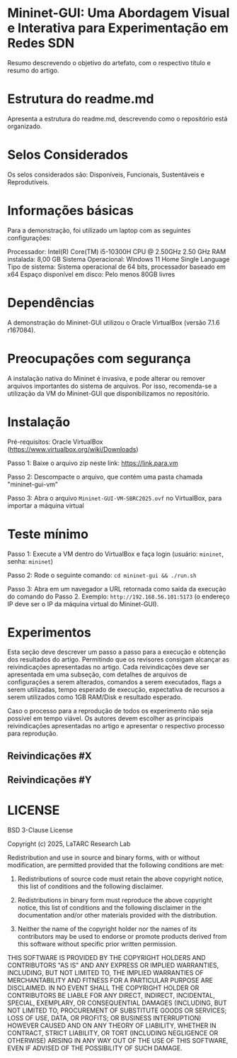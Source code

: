 # Mininet-GUI: Uma Abordagem Visual e Interativa para Experimentação em Redes SDN

Resumo descrevendo o objetivo do artefato, com o respectivo título e resumo do artigo.


# Estrutura do readme.md

Apresenta a estrutura do readme.md, descrevendo como o repositório está organizado.


# Selos Considerados

Os selos considerados são: Disponíveis, Funcionais, Sustentáveis e Reprodutíveis.


# Informações básicas

Para a demonstração, foi utilizado um laptop com as seguintes configurações:

Processador:	Intel(R) Core(TM) i5-10300H CPU @ 2.50GHz   2.50 GHz
RAM instalada:	8,00 GB
Sistema Operacional:	Windows 11 Home Single Language
Tipo de sistema:	Sistema operacional de 64 bits, processador baseado em x64
Espaço disponível em disco: Pelo menos 80GB livres


# Dependências

A demonstração do Mininet-GUI utilizou o Oracle VirtualBox (versão 7.1.6 r167084).


# Preocupações com segurança

A instalação nativa do Mininet é invasiva, e pode alterar ou remover arquivos importantes do sistema de arquivos. 
Por isso, recomenda-se a utilização da VM do Mininet-GUI que disponibilizamos no repositório.


# Instalação

Pré-requisitos: Oracle VirtualBox (<https://www.virtualbox.org/wiki/Downloads>)

Passo 1: Baixe o arquivo zip neste link: <https://link.para.vm>

Passo 2: Descompacte o arquivo, que contém uma pasta chamada "mininet-gui-vm"

Passo 3: Abra o arquivo `Mininet-GUI-VM-SBRC2025.ovf` no VirtualBox, para importar a máquina virtual


# Teste mínimo

Passo 1: Execute a VM dentro do VirtualBox e faça login (usuário: `mininet`, senha: `mininet`)

Passo 2: Rode o seguinte comando: `cd mininet-gui && ./run.sh`

Passo 3: Abra em um navegador a URL retornada como saída da execução do comando do Passo 2. Exemplo: `http://192.168.56.101:5173` (o endereço IP deve ser o IP da máquina virtual do Mininet-GUI).


# Experimentos

Esta seção deve descrever um passo a passo para a execução e obtenção dos resultados do artigo. Permitindo que os revisores consigam alcançar as reivindicações apresentadas no artigo. 
Cada reivindicações deve ser apresentada em uma subseção, com detalhes de arquivos de configurações a serem alterados, comandos a serem executados, flags a serem utilizadas, tempo esperado de execução, expectativa de recursos a serem utilizados como 1GB RAM/Disk e resultado esperado. 

Caso o processo para a reprodução de todos os experimento não seja possível em tempo viável. Os autores devem escolher as principais reivindicações apresentadas no artigo e apresentar o respectivo processo para reprodução.


## Reivindicações #X

## Reivindicações #Y


# LICENSE

BSD 3-Clause License

Copyright (c) 2025, LaTARC Research Lab

Redistribution and use in source and binary forms, with or without
modification, are permitted provided that the following conditions are met:

1. Redistributions of source code must retain the above copyright notice, this
   list of conditions and the following disclaimer.

2. Redistributions in binary form must reproduce the above copyright notice,
   this list of conditions and the following disclaimer in the documentation
   and/or other materials provided with the distribution.

3. Neither the name of the copyright holder nor the names of its
   contributors may be used to endorse or promote products derived from
   this software without specific prior written permission.

THIS SOFTWARE IS PROVIDED BY THE COPYRIGHT HOLDERS AND CONTRIBUTORS "AS IS"
AND ANY EXPRESS OR IMPLIED WARRANTIES, INCLUDING, BUT NOT LIMITED TO, THE
IMPLIED WARRANTIES OF MERCHANTABILITY AND FITNESS FOR A PARTICULAR PURPOSE ARE
DISCLAIMED. IN NO EVENT SHALL THE COPYRIGHT HOLDER OR CONTRIBUTORS BE LIABLE
FOR ANY DIRECT, INDIRECT, INCIDENTAL, SPECIAL, EXEMPLARY, OR CONSEQUENTIAL
DAMAGES (INCLUDING, BUT NOT LIMITED TO, PROCUREMENT OF SUBSTITUTE GOODS OR
SERVICES; LOSS OF USE, DATA, OR PROFITS; OR BUSINESS INTERRUPTION) HOWEVER
CAUSED AND ON ANY THEORY OF LIABILITY, WHETHER IN CONTRACT, STRICT LIABILITY,
OR TORT (INCLUDING NEGLIGENCE OR OTHERWISE) ARISING IN ANY WAY OUT OF THE USE
OF THIS SOFTWARE, EVEN IF ADVISED OF THE POSSIBILITY OF SUCH DAMAGE.

